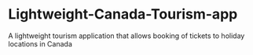 # Lightweight-Canada-Tourism-app
A lightweight tourism application that allows booking of tickets to holiday locations in Canada
